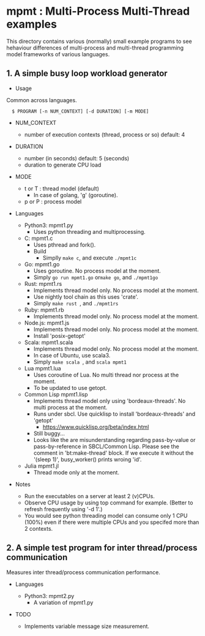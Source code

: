 # mpmt : Multi-Process Multi-Thread examples

This directory contains various (normally) small example programs to see
hehaviour differences of multi-process and multi-thread programming model
frameworks of various languages.

## 1. A simple busy loop workload generator

* Usage

Common across languages.

```
  $ PROGRAM [-n NUM_CONTEXT] [-d DURATION] [-m MODE]
```

* NUM_CONTEXT
  * number of execution contexts (thread, process or so) default: 4
* DURATION
  * number (in seconds) default: 5 (seconds)
  * duration to generate CPU load
* MODE
  * t or T : thread model (default)
    * In case of golang, 'g' (goroutine).
  * p or P : process model

* Languages
  * Python3: mpmt1.py
    * Uses python threading and multiprocessing.
  * C: mpmt1.c
    * Uses pthread and fork().
    * Build
      * Simplly `make c`, and execute `./mpmt1c`
  * Go: mpmt1.go
      * Uses goroutine. No process model at the moment.
      * Simply `go run mpmt1.go` or`make go`, and `./mpmt1go`
  * Rust: mpmt1.rs
      * Implements thread model only. No process model at the moment.
      * Use nightly tool chain as this uses 'crate'.
      * Simply `make rust `, and `./mpmt1rs`
  * Ruby: mpmt1.rb
      * Implements thread model only. No process model at the moment.
  * Node.js: mpmt1.js
      * Implements thread model only. No process model at the moment.
      * Install 'posix-getopt'
  * Scala: mpmt1.scala
      * Implements thread model only. No process model at the moment.
      * In case of Ubuntu, use scala3.
      * Simply `make scala `, and `scala mpmt1`
  * Lua mpmt1.lua
      * Uses coroutine of Lua. No multi thread nor process at the moment.
      * To be updated to use getopt.
  * Common Lisp mpmt1.lisp
      * Implements thread model only using 'bordeaux-threads'. No multi process at the moment.
      * Runs under sbcl. Use quicklisp to install 'bordeaux-threads' and 'getopt'
          *  https://www.quicklisp.org/beta/index.html
      * Still buggy...
      * Looks like the are misunderstanding regarding pass-by-value or pass-by-reference in SBCL/Common Lisp. Please see the comment in 'bt:make-thread' block. If we execute it without the '(sleep 1)', busy_worker() prints wroing 'id'.
  * Julia mpmt1.jl
      * Thread mode only at the moment.

* Notes
  * Run the executables on a server at least 2 (v)CPUs.
  * Observe CPU usage by using top command for example. (Better to refresh frequently using '-d 1'.)
  * You would see python threading model can consume only 1 CPU (100%) even if there were multiple CPUs and you specifed more than 2 contexts.

## 2. A simple test program for inter thread/process communication

Measures inter thread/process communication performance.

* Languages
  * Python3: mpmt2.py
      * A variation of mpmt1.py

* TODO
  * Implements variable message size measurement.
